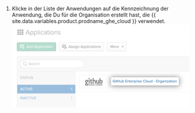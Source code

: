 1. Klicke in der Liste der Anwendungen auf die Kennzeichnung der Anwendung, die Du für die Organisation erstellt hast, die {{ site.data.variables.product.prodname_ghe_cloud }} verwendet. ![{{ site.data.variables.product.prodname_ghe_cloud }}-Anwendung in Okta](/assets/images/help/saml/okta-ghec-application.png)
